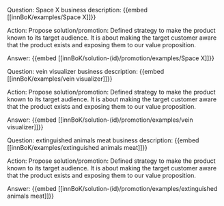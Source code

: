 Question: Space X business description:
{{embed [[innBoK/examples/Space X]]}}

Action: Propose solution/promotion: Defined strategy to make the product known to its target audience. It is about making the target customer aware that the product exists and exposing them to our value proposition.

Answer:
{{embed [[innBoK/solution-(id)/promotion/examples/Space X]]}}

Question: vein visualizer business description:
{{embed [[innBoK/examples/vein visualizer]]}}

Action: Propose solution/promotion: Defined strategy to make the product known to its target audience. It is about making the target customer aware that the product exists and exposing them to our value proposition.

Answer:
{{embed [[innBoK/solution-(id)/promotion/examples/vein visualizer]]}}

Question: extinguished animals meat business description:
{{embed [[innBoK/examples/extinguished animals meat]]}}

Action: Propose solution/promotion: Defined strategy to make the product known to its target audience. It is about making the target customer aware that the product exists and exposing them to our value proposition.

Answer:
{{embed [[innBoK/solution-(id)/promotion/examples/extinguished animals meat]]}}




